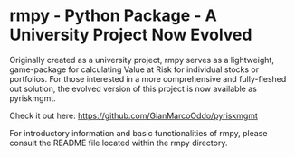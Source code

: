 # rmpy - Python Package - A University Project Now Evolved

Originally created as a university project, rmpy serves as a lightweight, game-package for calculating Value at Risk for individual stocks or portfolios. For those interested in a more comprehensive and fully-fleshed out solution, the evolved version of this project is now available as pyriskmgmt.

Check it out here: https://github.com/GianMarcoOddo/pyriskmgmt

For introductory information and basic functionalities of rmpy, please consult the README file located within the rmpy directory.
